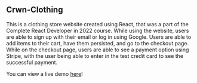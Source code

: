 ## Crwn-Clothing

This is a clothing store website created using React, that was a part of the Complete React Developer in 2022 course. While using the website, users are able to sign up with their email or log in using Google. Users are able to add items to their cart, have them persisted, and go to the checkout page. While on the checkout page, users are able to see a payment option using Stripe, with the user being able to enter in the test credit card to see the successful payment.

You can view a live demo [here](http://crwn-clothing-testing.herokuapp.com/)!

